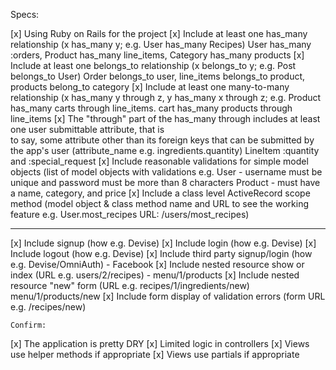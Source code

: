 Specs:

 [x] Using Ruby on Rails for the project
 [x] Include at least one has_many relationship (x has_many y; e.g. User has_many Recipes)
    User has_many :orders, Product has_many line_items, Category has_many products
 [x] Include at least one belongs_to relationship (x belongs_to y; e.g. Post belongs_to User)
    Order belongs_to user, line_items belongs_to product, products belong_to category
 [x] Include at least one many-to-many relationship (x has_many y through z, y has_many x through z; e.g.
    Product has_many carts through line_items. cart has_many products through line_items
 [x] The "through" part of the has_many through includes at least one user submittable attribute, that is   
    to say, some attribute other than its foreign keys that can be submitted by the app's user (attribute_name e.g. ingredients.quantity) 
    LineItem :quantity and :special_request
 [x] Include reasonable validations for simple model objects (list of model objects with validations e.g. 
    User - username must be unique and password must be more than 8 characters
    Product - must have a name, category, and price
 [x] Include a class level ActiveRecord scope method (model object & class method name and URL to see the 
    working feature e.g. User.most_recipes URL: /users/most_recipes) 
*******
 [x] Include signup (how e.g. Devise) 
 [x] Include login (how e.g. Devise)
 [x] Include logout (how e.g. Devise)
 [x] Include third party signup/login (how e.g. Devise/OmniAuth) - Facebook
 [x] Include nested resource show or index (URL e.g. users/2/recipes) - menu/1/products
 [x] Include nested resource "new" form (URL e.g. recipes/1/ingredients/new) menu/1/products/new
 [x] Include form display of validation errors (form URL e.g. /recipes/new) 

    Confirm:

 [x] The application is pretty DRY
 [x] Limited logic in controllers
 [x] Views use helper methods if appropriate 
 [x] Views use partials if appropriate